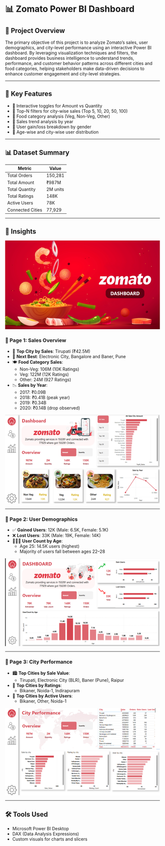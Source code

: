 # 📊 Zomato Power BI Dashboard

## 📁 Project Overview

The primary objective of this project is to analyze Zomato’s sales, user demographics, and city-level performance using an interactive Power BI dashboard. By leveraging visualization techniques and filters, the dashboard provides business intelligence to understand trends, performance, and customer behavior patterns across different cities and food categories, helping stakeholders make data-driven decisions to enhance customer engagement and city-level strategies.

---

## 📌 Key Features

- 📌 Interactive toggles for Amount vs Quantity
- 📌 Top-N filters for city-wise sales (Top 5, 10, 20, 50, 100)
- 📌 Food category analysis (Veg, Non-Veg, Other)
- 📌 Sales trend analysis by year
- 📌 User gain/loss breakdown by gender
- 📌 Age-wise and city-wise user distribution

---

## 📊 Dataset Summary

| Metric        | Value        |
|---------------|--------------|
| Total Orders  | 150,281      |
| Total Amount  | ₹987M        |
| Total Quantity| 2M units     |
| Total Ratings | 148K         |
| Active Users  | 78K          |
| Connected Cities | 77,929    |

---

## 🧠 Insights

![Dashboard 1](pictures/1.png)

### 🔹 Page 1: Sales Overview

- 🥇 **Top City by Sales**: Tirupati (₹42.5M)
- 🥈 **Next Best**: Electronic City, Bangalore and Baner, Pune
- 🍽 **Food Category Sales**:
  - Non-Veg: 106M (10K Ratings)
  - Veg: 122M (12K Ratings)
  - Other: 24M (927 Ratings)
- 📉 **Sales by Year**:
  - 2017: ₹0.09B
  - 2018: ₹0.41B (peak year)
  - 2019: ₹0.34B
  - 2020: ₹0.14B (drop observed)

![Dashboard 2](pictures/2.png)

---

### 🔹 Page 2: User Demographics

- ✅ **Gained Users**: 12K (Male: 6.5K, Female: 5.1K)
- ❌ **Lost Users**: 33K (Male: 19K, Female: 14K)
- 🧑‍🤝‍🧑 **User Count by Age**:
  - Age 25: 14.5K users (highest)
  - Majority of users fall between ages 22–28

![Dashboard 3](pictures/3.png)

---

### 🔹 Page 3: City Performance

- 🏙️ **Top Cities by Sale Value**:
  - Tirupati, Electronic City (BLR), Baner (Pune), Raipur
- 🌟 **Top Cities by Ratings**:
  - Bikaner, Noida-1, Indirapuram
- 👥 **Top Cities by Active Users**:
  - Bikaner, Other, Noida-1

![Dashboard 4](pictures/4.png)

---

## 🛠 Tools Used

- Microsoft Power BI Desktop
- DAX (Data Analysis Expressions)
- Custom visuals for charts and slicers
